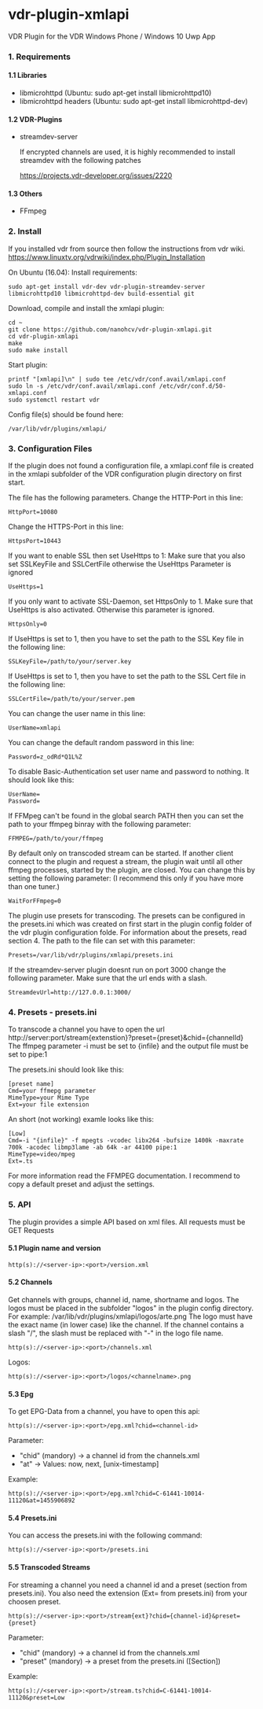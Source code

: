 # vdr-plugin-xmlapi
VDR Plugin for the VDR Windows Phone / Windows 10 Uwp App

### 1. Requirements
#### 1.1 Libraries
- libmicrohttpd (Ubuntu: sudo apt-get install libmicrohttpd10)
- libmicrohttpd headers (Ubuntu: sudo apt-get install libmicrohttpd-dev)

#### 1.2 VDR-Plugins
- streamdev-server

    If encrypted channels are used, it is highly recommended to install streamdev
    with the following patches

    https://projects.vdr-developer.org/issues/2220

#### 1.3 Others
- FFmpeg


### 2. Install
If you installed vdr from source then follow the instructions from vdr wiki.
https://www.linuxtv.org/vdrwiki/index.php/Plugin_Installation

On Ubuntu (16.04):
Install requirements:

    sudo apt-get install vdr-dev vdr-plugin-streamdev-server libmicrohttpd10 libmicrohttpd-dev build-essential git

Download, compile and install the xmlapi plugin:

    cd ~
    git clone https://github.com/nanohcv/vdr-plugin-xmlapi.git
    cd vdr-plugin-xmlapi
    make
    sudo make install

Start plugin:

    printf "[xmlapi]\n" | sudo tee /etc/vdr/conf.avail/xmlapi.conf
    sudo ln -s /etc/vdr/conf.avail/xmlapi.conf /etc/vdr/conf.d/50-xmlapi.conf
    sudo systemctl restart vdr

Config file(s) should be found here:

    /var/lib/vdr/plugins/xmlapi/



### 3. Configuration Files
If the plugin does not found a configuration file, a xmlapi.conf file 
is created in the xmlapi subfolder of the VDR configuration plugin directory 
on first start.

The file has the following parameters.
Change the HTTP-Port in this line:

    HttpPort=10080


Change the HTTPS-Port in this line:

    HttpsPort=10443


If you want to enable SSL then set UseHttps to 1:
Make sure that you also set SSLKeyFile and SSLCertFile otherwise the 
UseHttps Parameter is ignored

    UseHttps=1
 

If you only want to activate SSL-Daemon, set HttpsOnly to 1. Make sure that 
UseHttps is also activated. Otherwise this parameter is ignored.

    HttpsOnly=0


If UseHttps is set to 1, then you have to set the path to the SSL Key file 
in the following line:

    SSLKeyFile=/path/to/your/server.key


If UseHttps is set to 1, then you have to set the path to the SSL Cert file 
in the following line:

    SSLCertFile=/path/to/your/server.pem


You can change the user name in this line:

    UserName=xmlapi


You can change the default random password in this line:

    Password=z_odRd*Q1L%Z


To disable Basic-Authentication set user name and password to nothing. 
It should look like this:

    UserName=
    Password=


If FFMpeg can't be found in the global search PATH then you can set the 
path to your ffmpeg binray with the following parameter:

    FFMPEG=/path/to/your/ffmpeg


By default only on transcoded stream can be started. If another client connect
to the plugin and request a stream, the plugin wait until all other ffmpeg 
processes, started by the plugin, are closed. You can change this by setting the
following parameter: (I recommend this only if you have more than one tuner.)

    WaitForFFmpeg=0


The plugin use presets for transcoding. The presets can be configured in the 
presets.ini which was created on first start in the plugin config folder of the 
vdr plugin configuration folde. For information about the presets, read section
4. The path to the file can set with this parameter:

    Presets=/var/lib/vdr/plugins/xmlapi/presets.ini


If the streamdev-server plugin doesnt run on port 3000 change the following
parameter. Make sure that the url ends with a slash.

    StreamdevUrl=http://127.0.0.1:3000/


### 4. Presets - presets.ini
To transcode a channel you have to open the url 
http://server:port/stream{extenstion}?preset={preset}&chid={channelId}
The ffmpeg parameter -i must be set to {infile} and the output file must be set
to pipe:1

The presets.ini should look like this:

    [preset name]
    Cmd=your ffmepg parameter
    MimeType=your Mime Type
    Ext=your file extension


An short (not working) examle looks like this:

    [Low]
    Cmd=-i "{infile}" -f mpegts -vcodec libx264 -bufsize 1400k -maxrate 700k -acodec libmp3lame -ab 64k -ar 44100 pipe:1
    MimeType=video/mpeg
    Ext=.ts


For more information read the FFMPEG documentation. I recommend to copy a 
default preset and adjust the settings.



### 5. API

The plugin provides a simple API based on xml files.
All requests must be GET Requests

#### 5.1 Plugin name and version

    http(s)://<server-ip>:<port>/version.xml


#### 5.2 Channels

Get channels with groups, channel id, name, shortname and logos. The logos must
be placed in the subfolder "logos" in the plugin config directory.
For example: /var/lib/vdr/plugins/xmlapi/logos/arte.png
The logo must have the exact name (in lower case) like the channel. If the 
channel contains a slash "/", the slash must be replaced with "-" in the logo 
file name.

    http(s)://<server-ip>:<port>/channels.xml

Logos:

    http(s)://<server-ip>:<port>/logos/<channelname>.png


#### 5.3 Epg

To get EPG-Data from a channel, you have to open this api:

    http(s)://<server-ip>:<port>/epg.xml?chid=<channel-id>

Parameter:

- "chid" (mandory) -> a channel id from the channels.xml
- "at" -> Values: now, next, [unix-timestamp]

Example:

    http(s)://<server-ip>:<port>/epg.xml?chid=C-61441-10014-11120&at=1455906892


#### 5.4 Presets.ini

You can access the presets.ini with the following command:

    http(s)://<server-ip>:<port>/presets.ini


#### 5.5 Transcoded Streams

For streaming a channel you need a channel id and a preset (section from presets.ini).
You also need the extension (Ext= from presets.ini) from your choosen preset.

    http(s)://<server-ip>:<port>/stream{ext}?chid={channel-id}&preset={preset}

Parameter:

- "chid" (mandory) -> a channel id from the channels.xml
- "preset" (mandory) -> a preset from the presets.ini ([Section])

Example:

    http(s)://<server-ip>:<port>/stream.ts?chid=C-61441-10014-11120&preset=Low



 
